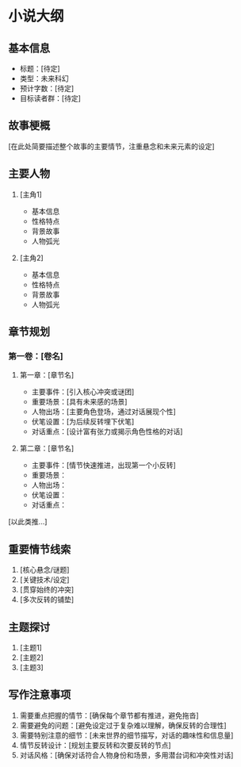 # 小说大纲

## 基本信息
- 标题：[待定]
- 类型：未来科幻
- 预计字数：[待定]
- 目标读者群：[待定]

## 故事梗概
[在此处简要描述整个故事的主要情节，注重悬念和未来元素的设定]

## 主要人物
1. [主角1]
   - 基本信息
   - 性格特点
   - 背景故事
   - 人物弧光

2. [主角2]
   - 基本信息
   - 性格特点
   - 背景故事
   - 人物弧光

## 章节规划

### 第一卷：[卷名]
1. 第一章：[章节名]
   - 主要事件：[引入核心冲突或谜团]
   - 重要场景：[具有未来感的场景]
   - 人物出场：[主要角色登场，通过对话展现个性]
   - 伏笔设置：[为后续反转埋下伏笔]
   - 对话重点：[设计富有张力或揭示角色性格的对话]

2. 第二章：[章节名]
   - 主要事件：[情节快速推进，出现第一个小反转]
   - 重要场景：
   - 人物出场：
   - 伏笔设置：
   - 对话重点：

[以此类推...]

## 重要情节线索
1. [核心悬念/谜题]
2. [关键技术/设定]
3. [贯穿始终的冲突]
4. [多次反转的铺垫]

## 主题探讨
1. [主题1]
2. [主题2]
3. [主题3]

## 写作注意事项
1. 需要重点把握的情节：[确保每个章节都有推进，避免拖沓]
2. 需要避免的问题：[避免设定过于复杂难以理解，确保反转的合理性]
3. 需要特别注意的细节：[未来世界的细节描写，对话的趣味性和信息量]
4. 情节反转设计：[规划主要反转和次要反转的节点]
5. 对话风格：[确保对话符合人物身份和场景，多用潜台词和冲突性对话] 